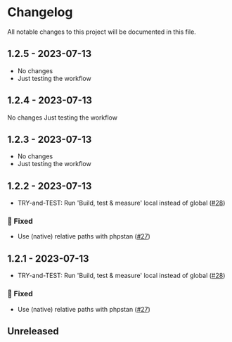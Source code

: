# Changelog

All notable changes to this project will be documented in this file.

## 1.2.5 - 2023-07-13

- No changes
- Just testing the workflow

## 1.2.4 - 2023-07-13

No changes
Just testing the workflow

## 1.2.3 - 2023-07-13

- No changes
- Just testing the workflow

## 1.2.2 - 2023-07-13

- TRY-and-TEST: Run 'Build, test & measure' local instead of global ([#28](https://github.com/figuren-theater/ft-core/pull/28))

### 🐛 Fixed

- Use (native) relative paths with phpstan ([#27](https://github.com/figuren-theater/ft-core/pull/27))

## 1.2.1 - 2023-07-13

- TRY-and-TEST: Run 'Build, test & measure' local instead of global ([#28](https://github.com/figuren-theater/ft-core/pull/28))

### 🐛 Fixed

- Use (native) relative paths with phpstan ([#27](https://github.com/figuren-theater/ft-core/pull/27))

## Unreleased
